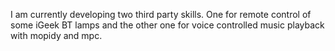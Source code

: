 I am currently developing two third party skills. One for remote control of some iGeek BT lamps and the other one for voice controlled music playback with mopidy and mpc.
